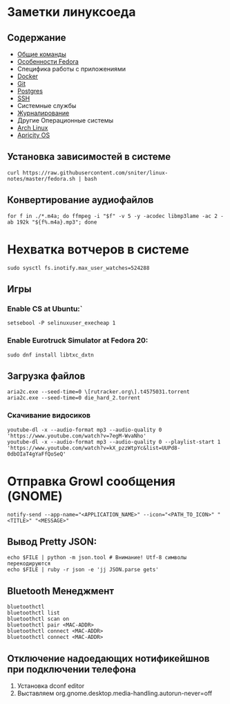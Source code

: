 # Заметки линуксоеда

## Содержание

* [Общие команды](./linux.md)
* [Особенности Fedora](./fedora.md)
* Специфика работы с приложениями
 * [Docker](./docker.md)
 * [Git](./git.md)
 * [Postgres](./psql.md)
 * [SSH](./ssh.md)
* Системные службы
 * [Журналирование](./journalctl.md)
* Другие Операционные системы
 * [Arch Linux](./arch/arch_linux.sh)
 * [Apricity OS](./arch/apricity_os.md)

## Установка зависимостей в системе

```
curl https://raw.githubusercontent.com/sniter/linux-notes/master/fedora.sh | bash
```

## Конвертирование аудиофайлов
```
for f in ./*.m4a; do ffmpeg -i "$f" -v 5 -y -acodec libmp3lame -ac 2 -ab 192k "${f%.m4a}.mp3"; done
```


# Нехватка вотчеров в системе

```
sudo sysctl fs.inotify.max_user_watches=524288
```

## Игры

### Enable CS at Ubuntu:`

```
setsebool -P selinuxuser_execheap 1
```

### Enable Eurotruck Simulator at Fedora 20:

```
sudo dnf install libtxc_dxtn
```

## Загрузка файлов

```
aria2c.exe --seed-time=0 \[rutracker.org\].t4575031.torrent
aria2c.exe --seed-time=0 die_hard_2.torrent
```

### Cкачивание видосиков

```
youtube-dl -x --audio-format mp3 --audio-quality 0 'https://www.youtube.com/watch?v=7egM-WvaNho'
youtube-dl -x --audio-format mp3 --audio-quality 0 --playlist-start 1 'https://www.youtube.com/watch?v=kX_pzzWtpYc&list=UUPd8-0dbOIaT4gYaFfQoSeQ'
```

# Отправка Growl сообщения (GNOME)

```
notify-send --app-name="<APPLICATION_NAME>" --icon="<PATH_TO_ICON>" "<TITLE>" "<MESSAGE>"
```

## Вывод Pretty JSON:

```
echo $FILE | python -m json.tool # Внимание! Utf-8 символы перекодируются
echo $FILE | ruby -r json -e 'jj JSON.parse gets'
```

## Bluetooth Менеджмент

```
bluetoothctl
bluetoothctl list
bluetoothctl scan on
bluetoothctl pair <MAC-ADDR>
bluetoothctl connect <MAC-ADDR>
bluetoothctl connect <MAC-ADDR>
```


## Отключение надоедающих нотификейшнов при подключении телефона

1. Установка dconf editor
2. Выставляем org.gnome.desktop.media-handling.autorun-never=off






	
